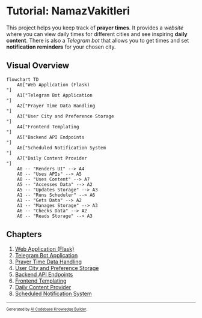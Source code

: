 # Tutorial: NamazVakitleri

This project helps you keep track of **prayer times**. It provides a *website* where you can view daily times for different cities and see inspiring **daily content**. There is also a *Telegram bot* that allows you to get times and set **notification reminders** for your chosen city.


## Visual Overview

```mermaid
flowchart TD
    A0["Web Application (Flask)
"]
    A1["Telegram Bot Application
"]
    A2["Prayer Time Data Handling
"]
    A3["User City and Preference Storage
"]
    A4["Frontend Templating
"]
    A5["Backend API Endpoints
"]
    A6["Scheduled Notification System
"]
    A7["Daily Content Provider
"]
    A0 -- "Renders UI" --> A4
    A0 -- "Uses APIs" --> A5
    A0 -- "Uses Content" --> A7
    A5 -- "Accesses Data" --> A2
    A5 -- "Updates Storage" --> A3
    A1 -- "Runs Scheduler" --> A6
    A1 -- "Gets Data" --> A2
    A1 -- "Manages Storage" --> A3
    A6 -- "Checks Data" --> A2
    A6 -- "Reads Storage" --> A3
```

## Chapters

1. [Web Application (Flask)
](01_web_application__flask__.md)
2. [Telegram Bot Application
](02_telegram_bot_application_.md)
3. [Prayer Time Data Handling
](03_prayer_time_data_handling_.md)
4. [User City and Preference Storage
](04_user_city_and_preference_storage_.md)
5. [Backend API Endpoints
](05_backend_api_endpoints_.md)
6. [Frontend Templating
](06_frontend_templating_.md)
7. [Daily Content Provider
](07_daily_content_provider_.md)
8. [Scheduled Notification System
](08_scheduled_notification_system_.md)

---

<sub><sup>Generated by [AI Codebase Knowledge Builder](https://github.com/The-Pocket/Tutorial-Codebase-Knowledge).</sup></sub>
